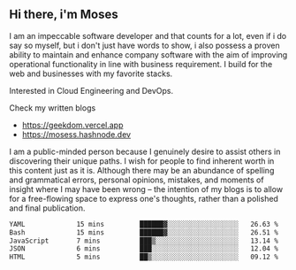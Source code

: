 ## Hi there, i'm Moses

I am an impeccable software developer and that counts for a lot, even if i do say so myself, but i don't just have words to show, i also possess a proven ability to maintain and enhance company software with the aim of improving operational functionality in line with business requirement. I build for the web and businesses with my favorite stacks.

Interested in Cloud Engineering and DevOps.

Check my written blogs
- https://geekdom.vercel.app
- https://mosess.hashnode.dev
  
I am a public-minded person because I genuinely desire to assist others in discovering their unique paths. I wish for people to find inherent worth in this content just as it is. Although there may be an abundance of spelling and grammatical errors, personal opinions, mistakes, and moments of insight where I may have been wrong – the intention of my blogs is to allow for a free-flowing space to express one's thoughts, rather than a polished and final publication.
<!--START_SECTION:waka-->

```txt
YAML             15 mins         ██████▓░░░░░░░░░░░░░░░░░░   26.63 %
Bash             15 mins         ██████▓░░░░░░░░░░░░░░░░░░   26.51 %
JavaScript       7 mins          ███▒░░░░░░░░░░░░░░░░░░░░░   13.14 %
JSON             6 mins          ███░░░░░░░░░░░░░░░░░░░░░░   12.04 %
HTML             5 mins          ██▒░░░░░░░░░░░░░░░░░░░░░░   09.12 %
```

<!--END_SECTION:waka-->
